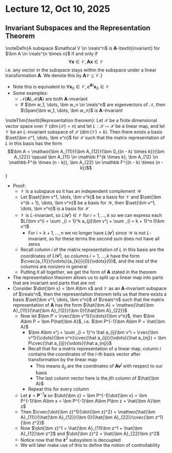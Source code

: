 # Lecture 12, Oct 10, 2025

## Invariant Subspaces and the Representation Theorem

\noteDefn{A subspace $\mathcal V \in \reals^n$ is $\bm A$-\textit{invariant} for $\bm A \in \reals^{n \times n}$ if and only if $$\forall\bm x \in \mathcal V,\,\bm A\bm x \in \mathcal V$$ i.e. any vector in the subspace stays within the subspace under a linear transformation $\bm A$. We denote this by $\bm A\mathcal V \subseteq \mathcal V$.}

* Note this is equivalent to $\forall \bm x_0 \in \mathcal V, e^{\bm At}\bm x_0 \in \mathcal V$
* Some examples:
	* $\mathcal N(\bm A), \mathcal R(\bm A)$ are both $\bm A$-invariant
	* If $\bm w_1, \dots, \bm w_n \in \reals^n$ are eigenvectors of $\mathcal N$, then $\Span{\bm w_1, \dots, \bm w_n}$ is $\bm A$-invariant

\noteThm{\textit{Representation theorem}: Let $\mathcal X$ be a finite dimensional vector space over $\mathbb F$ ($\dim(\mathcal X) = n$) and let $L: \mathcal X \mapsto \mathcal X$ be a linear map, and let $\mathcal V$ be an $L$-invariant subspace of $\mathcal X$ ($\dim(\mathcal V) = k$). Then there exists a basis $\set{\bm x^1, \dots, \bm x^n}$ for $\mathcal X$ such that the matrix representation of $L$ in this basis has the form $$\bm A = \mattwo{\bm A_{11}}{\bm A_{12}}{\bm 0_{(n - k) \times k}}{\bm A_{22}} \qquad \bm A_{11} \in \mathbb F^{k \times k}, \bm A_{12} \in \mathbb F^{k \times (n - k)}, \bm A_{22} \in \mathbb F^{(n - k) \times (n - k)}$$}

* Proof:
	* $\mathcal V$ is a subspace so it has an independent complement $\mathcal W$
	* Let $\set{\bm v^1, \dots, \bm v^k}$ be a basis for $\mathcal V$ and $\set{\bm v^{k + 1}, \dots, \bm v^n}$ be a basis for $\mathcal W$, then $\set{\bm v^1, \dots, \bm v^n}$ is a basis for $\mathcal X$
	* $\mathcal V$ is $L$-invariant, so $L(\bm v^i) \in \mathcal V$ for $i = 1, \dots, k$ so we can express each $L(\bm v^i) = \sum _{i = 1}^k a_{ji}\bm v^j + \sum _{l = k + 1}^n 0\bm v^l$
		* For $i = k + 1, \dots, n$ we no longer have $L(\bm v^i)$ since $\mathcal W$ is not $L$-invariant, so for these terms the second sum does not have all zeros
	* Recall column $i$ of the matrix representation of $L$ in this basis are the coordinates of $L(\bm v^i)$, so columns $i = 1, \dots, k$ have the form $\cvec{a_{1i}}{\vdots}{a_{ki}}{0}{\vdots}{0}$, and the rest of the columns are nonzero in general
	* Putting it all together, we get the form of $\bm A$ stated in the theorem
* The representation theorem allows us to split up a linear map into parts that are invariant and parts that are not
* Consider $\dot{\bm x} = \bm A\bm x$ and $\mathcal V$ as an $\bm A$-invariant subspace of $\reals^n$, then the representation theorem tells us that there exists a basis $\set{\bm v^1, \dots, \bm v^n}$ of $\reals^n$ such that the matrix representation of $\bm A$ has the form $\hat{\bm A} = \mattwo{\hat{\bm A}_{11}}{\hat{\bm A}_{12}}{\bm 0}{\hat{\bm A}_{22}}$
	* Now let $\bm P = \rvec{\bm v^1}{\cdots}{\bm v^n}$, then $\bm A\bm P = \bm P\hat{\bm A}$, i.e. $\bm P^{-1}\bm A\bm P = \hat{\bm A}$
		* $\bm A\bm v^j = \sum _{i = 1}^n \hat a_{ij}\bm v^i = \rvec{\bm v^1}{\cdots}{\bm v^n}\cvec{\hat a_{ij}}{\vdots}{\hat a_{nj}} = \bm P\cvec{\hat a_{ij}}{\vdots}{\hat a_{nj}}$
		* Recall that for a matrix representation of a linear map, column $i$ contains the coordinates of the $i$-th basis vector after transformation by the linear map
			* This means $\hat a_{ij}$ are the coordinates of $\bm A\bm v^j$ with respect to our basis
			* The last column vector here is the $j$th column of $\hat{\bm A}$
		* Repeat this for every column
	* Let $\bm z = \bm P^{-1}\bm x$ so $\dot{\bm z} = \bm P^{-1}\dot{\bm x} = \bm P^{-1}\bm A\bm x = \bm P^{-1}\bm A\bm P\bm z = \hat{\bm A}\bm z$
	* Then $\cvec{\dot{\bm z}^1}{\dot{\bm z}^2} = \mattwo{\hat{\bm A}_{11}}{\hat{\bm A}_{12}}{\bm 0}{\hat{\bm A}_{22}}\cvec{\bm z^1}{\bm z^2}$
	* Now $\dot{\bm z}^1 = \hat{\bm A}_{11}\bm z^1 + \hat{\bm A}_{12}\bm z^2$ and $\dot{\bm z}^2 = \hat{\bm A}_{22}\bm z^2$
	* Notice now that the $\bm z^2$ subsystem is decoupled
	* We will later make use of this to define the notion of controllability

